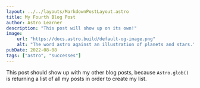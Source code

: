 ```yaml
---
layout: ../../layouts/MarkdownPostLayout.astro
title: My Fourth Blog Post
author: Astro Learner
description: "This post will show up on its own!"
image:
	url: "https://docs.astro.build/default-og-image.png"
	alt: "The word astro against an illustration of planets and stars."
pubDate: 2022-08-08
tags: ["astro", "successes"]
---
```

This post should show up with my other blog posts, because `Astro.glob()` is returning a list of all my posts in order to create my list.
